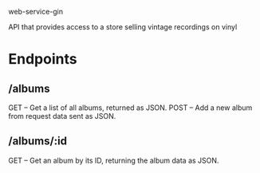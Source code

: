 
web-service-gin

API that provides access to a store selling vintage recordings on vinyl

# Endpoints

## /albums

GET – Get a list of all albums, returned as JSON.
POST – Add a new album from request data sent as JSON.


## /albums/:id

GET – Get an album by its ID, returning the album data as JSON.

